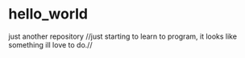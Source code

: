 # hello_world
just another repository
//just starting to learn to program,
it looks like something ill love to do.//
